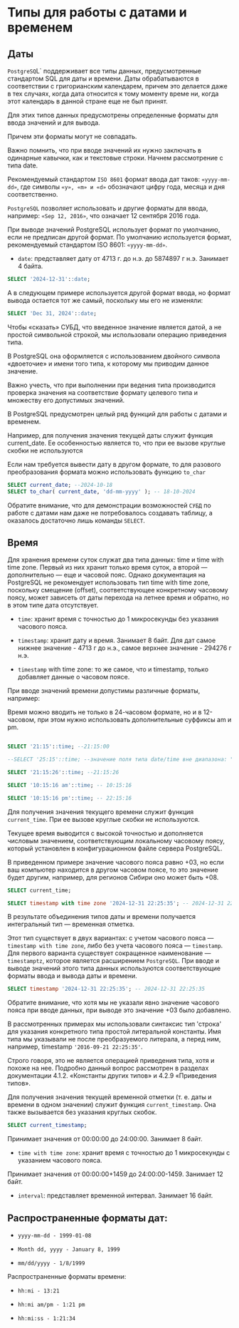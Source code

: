 # Типы для работы с датами и временем


## Даты


`PostgreSQ`L` поддерживает все типы данных, предусмотренные стандартом SQL для даты и времени. 
Даты обрабатываются в соответствии с григорианским календарем, причем это делается даже в тех случаях, когда дата относится к тому моменту време
ни, когда этот календарь в данной стране еще не был принят. 

Для этих типов данных предусмотрены определенные форматы для ввода значений и для вывода. 

Причем эти форматы могут не совпадать. 

Важно помнить, что при вводе значений их нужно заключать в одинарные кавычки, как и текстовые строки.
Начнем рассмотрение с типа date. 

Рекомендуемый стандартом `ISO 8601` формат ввода дат таков: `«yyyy-mm-dd»`, где символы `«y», «m» и «d»` обозначают цифру года, месяца и дня соответственно. 



`PostgreSQL` позволяет использовать и другие форматы для ввода, например: `«Sep 12, 2016»`, что означает 12 сентября 2016 года. 

При выводе значений PostgreSQL использует формат по умолчанию, если не предписан другой формат. 
По умолчанию используется формат, рекомендуемый стандартом ISO 8601: `«yyyy-mm-dd»`.


* `date`: представляет дату от 4713 г. до н.э. до 5874897 г н.э. Занимает 4 байта.


```sql
SELECT '2024-12-31'::date;
```

А в следующем примере используется другой формат ввода, но формат вывода остается тот же самый, поскольку мы его не изменяли:

```sql
SELECT 'Dec 31, 2024'::date;
```

Чтобы «сказать» СУБД, что введенное значение является датой, а не простой символьной строкой, мы использовали операцию приведения типа.

В PostgreSQL она оформляется с использованием двойного символа «двоеточие» и имени того типа, к которому мы приводим данное значение. 

Важно учесть, что при выполнении при ведения типа производится проверка значения на соответствие формату целевого типа и множеству его допустимых значений.

В PostgreSQL предусмотрен целый ряд функций для работы с датами и временем. 

Например, для получения значения текущей даты служит функция current_date.
Ее особенностью является то, что при ее вызове круглые скобки не используются

Если нам требуется вывести дату в другом формате, то для разового преобразования формата можно использовать функцию `to_char`
```sql
SELECT current_date; --2024-10-18
SELECT to_char( current_date, 'dd-mm-yyyy' ); -- 18-10-2024
```

Обратите внимание, что для демонстрации возможностей `СУБД` по работе с датами нам даже не потребовалось создавать таблицу, а оказалось достаточно лишь команды `SELECT`.


## Время

Для хранения времени суток служат два типа данных: time и time with time zone. 
Первый из них хранит только время суток, а второй — дополнительно — еще и часовой пояс. 
Однако документация на PostgreSQL не рекомендует использовать тип time with time zone, поскольку смещение (offset), соответствующее конкретному
часовому поясу, может зависеть от даты перехода на летнее время и обратно, но в этом типе дата отсутствует. 




* `time`: хранит время с точностью до 1 микросекунды без указания часового пояса. 

* `timestamp`: хранит дату и время. Занимает 8 байт. Для дат самое нижнее значение - 4713 г до н.э., самое верхнее значение - 294276 г н.э.

* `timestamp` with time zone: то же самое, что и timestamp, только добавляет данные о часовом поясе.

При вводе значений времени допустимы различные форматы, например:

Время можно вводить не только в 24-часовом формате, но и в 12-часовом, при этом нужно использовать дополнительные суффиксы am и pm. 

```sql

SELECT '21:15'::time; --21:15:00

--SELECT '25:15'::time; --значение поля типа date/time вне диапазона: "25:15"

SELECT '21:15:26'::time; --21:15:26

SELECT '10:15:16 am'::time; -- 10:15:16

SELECT '10:15:16 pm'::time; -- 22:15:16
```

Для получения значения текущего времени служит функция `current_time`. 
При ее вызове круглые скобки не используются.

Текущее время выводится с высокой точностью и дополняется числовым значением, соответствующим локальному часовому поясу, который установлен в конфигурационном файле сервера PostgreSQL. 

В приведенном примере значение часового пояса равно +03, но если ваш компьютер находится в другом часовом поясе, то это значение будет другим, например, для регионов Сибири оно может быть +08.


```sql
SELECT current_time;

SELECT timestamp with time zone '2024-12-31 22:25:35'; -- 2024-12-31 22:25:35+03
```
В результате объединения типов даты и времени получается интегральный тип — временная отметка. 

Этот тип существует в двух вариантах: с учетом часового пояса — `timestamp with time zone`, либо без учета часового пояса — `timestamp`.
Для первого варианта существует сокращенное наименование — `timestamptz`, которое является расширением `PostgreSQL`. 
При вводе и выводе значений этого типа данных используются соответствующие форматы ввода и вывода даты и времени. 

```sql
SELECT timestamp '2024-12-31 22:25:35'; -- 2024-12-31 22:25:35
```

Обратите внимание, что хотя мы не указали явно значение часового пояса при вводе данных, при выводе это значение +03 было добавлено.

В рассмотренных примерах мы использовали синтаксис тип 'строка' для указания конкретного типа простой литеральной константы. Имя типа мы указывали не после преобразуемого литерала, а перед ним, например, timestamp `'2016-09-21 22:25:35'`. 

Строго говоря, это не является операцией приведения типа, хотя и похоже на нее. Подробно данный вопрос рассмотрен в разделах документации 4.1.2.
«Константы других типов» и 4.2.9 «Приведения типов».

Для получения значения текущей временной отметки (т. е. даты и времени в одном значении) служит функция `current_timestamp`. 
Она также вызывается без указания круглых скобок. 

```sql
SELECT current_timestamp;
```




Принимает значения от 00:00:00 до 24:00:00. Занимает 8 байт.

* `time with time zone`: хранит время с точностью до 1 микросекунды с указанием часового пояса. 

Принимает значения от 00:00:00+1459 до 24:00:00-1459. Занимает 12 байт.

* `interval`: представляет временной интервал. Занимает 16 байт.

## Распространенные форматы дат:

* `yyyy-mm-dd - 1999-01-08`

* `Month dd, yyyy - January 8, 1999`

* `mm/dd/yyyy - 1/8/1999`

Распространенные форматы времени:

* `hh:mi - 13:21`

* `hh:mi am/pm - 1:21 pm`

* `hh:mi:ss - 1:21:34`